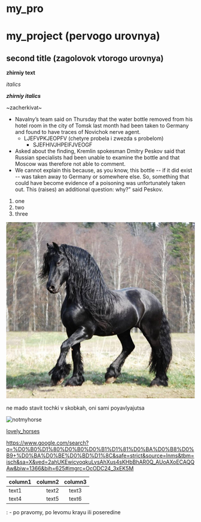 # my_pro
# my_project (pervogo urovnya)
## second title (zagolovok vtorogo urovnya)


**zhirniy text**

_italics_

**_zhirniy italics_**

~zacherkivat~
* Navalny’s team said on Thursday that the water bottle removed from his hotel room in the city of Tomsk last month had been taken to Germany and found to have traces of Novichok nerve agent.
    * LJEFVPKJEOPFV (chetyre probela i zwezda s probelom)
        * SJEFHIVJHPEIFJVEOGF
* Asked about the finding, Kremlin spokesman Dmitry Peskov said that Russian specialists had been unable to examine the bottle and that Moscow was therefore not able to comment.
* We cannot explain this because, as you know, this bottle -- if it did exist -- was taken away to Germany or somewhere else. So, something that could have become evidence of a poisoning was unfortunately taken out. This (raises) an additional question: why?” said Peskov.


1. one
2. two
3. three

![image is here](graphs/1511422196_fresian-1.jpg) 

ne mado stavit tochki v skobkah, oni sami poyavlyajutsa

![notmyhorse](https://givotniymir.ru/wp-content/uploads/2017/01/arabskaya-loshad-istoriya-opisanie-uxod-i-cena-arabskoj-loshadi-6.jpg)

[lovely_horses](https://www.google.com/search?q=%D0%B0%D1%80%D0%B0%D0%B1%D1%81%D0%BA%D0%B8%D0%B9+%D0%BA%D0%BE%D0%BD%D1%8C&safe=strict&source=lnms&tbm=isch&sa=X&ved=2ahUKEwicvoqkuLvsAhXus4sKHbBhAR0Q_AUoAXoECAQQAw&biw=1366&bih=625#imgrc=OcODC24_3xEK5M)

https://www.google.com/search?q=%D0%B0%D1%80%D0%B0%D0%B1%D1%81%D0%BA%D0%B8%D0%B9+%D0%BA%D0%BE%D0%BD%D1%8C&safe=strict&source=lnms&tbm=isch&sa=X&ved=2ahUKEwicvoqkuLvsAhXus4sKHbBhAR0Q_AUoAXoECAQQAw&biw=1366&bih=625#imgrc=OcODC24_3xEK5M

column1 | column2 | column3
:------- | ---------: | :--------:
text1 | text2 | text3
text4 | text5 | text6


: - po pravomy, po levomu krayu ili poseredine
